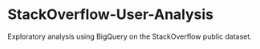 # StackOverflow-User-Analysis
Exploratory analysis using BigQuery on the StackOverflow public dataset.
